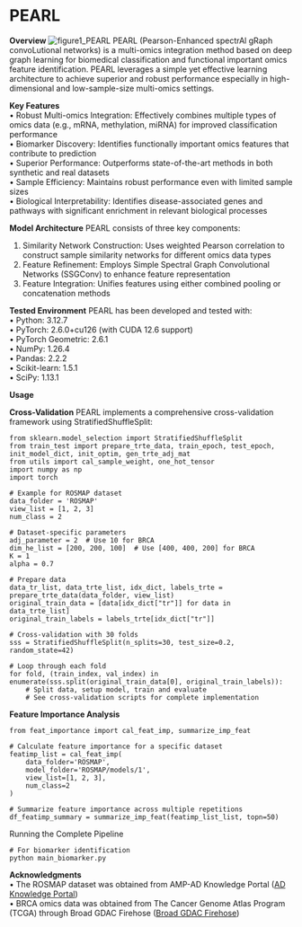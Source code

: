 # PEARL
**Overview**
![figure1_PEARL](https://github.com/user-attachments/assets/caa66e48-6155-4619-93fe-7816aae24d33)
PEARL (Pearson-Enhanced spectrAl gRaph convoLutional networks) is a multi-omics integration method based on deep graph learning for biomedical classification and functional important omics feature identification. PEARL leverages a simple yet effective learning architecture to achieve superior and robust performance especially in high-dimensional and low-sample-size multi-omics settings.

**Key Features**  
•	Robust Multi-omics Integration: Effectively combines multiple types of omics data (e.g., mRNA, methylation, miRNA) for improved classification performance  
•	Biomarker Discovery: Identifies functionally important omics features that contribute to prediction  
•	Superior Performance: Outperforms state-of-the-art methods in both synthetic and real datasets  
•	Sample Efficiency: Maintains robust performance even with limited sample sizes  
•	Biological Interpretability: Identifies disease-associated genes and pathways with significant enrichment in relevant biological processes

**Model Architecture**
PEARL consists of three key components:
1.	Similarity Network Construction: Uses weighted Pearson correlation to construct sample similarity networks for different omics data types
2.	Feature Refinement: Employs Simple Spectral Graph Convolutional Networks (SSGConv) to enhance feature representation
3.	Feature Integration: Unifies features using either combined pooling or concatenation methods

**Tested Environment**
PEARL has been developed and tested with:  
•	Python: 3.12.7  
•	PyTorch: 2.6.0+cu126 (with CUDA 12.6 support)  
•	PyTorch Geometric: 2.6.1  
•	NumPy: 1.26.4  
•	Pandas: 2.2.2  
•	Scikit-learn: 1.5.1  
•	SciPy: 1.13.1

**Usage**

**Cross-Validation**
PEARL implements a comprehensive cross-validation framework using StratifiedShuffleSplit:
```
from sklearn.model_selection import StratifiedShuffleSplit
from train_test import prepare_trte_data, train_epoch, test_epoch, init_model_dict, init_optim, gen_trte_adj_mat
from utils import cal_sample_weight, one_hot_tensor
import numpy as np
import torch

# Example for ROSMAP dataset
data_folder = 'ROSMAP'
view_list = [1, 2, 3]
num_class = 2

# Dataset-specific parameters
adj_parameter = 2  # Use 10 for BRCA
dim_he_list = [200, 200, 100]  # Use [400, 400, 200] for BRCA
K = 1
alpha = 0.7

# Prepare data
data_tr_list, data_trte_list, idx_dict, labels_trte = prepare_trte_data(data_folder, view_list)
original_train_data = [data[idx_dict["tr"]] for data in data_trte_list]
original_train_labels = labels_trte[idx_dict["tr"]]

# Cross-validation with 30 folds
sss = StratifiedShuffleSplit(n_splits=30, test_size=0.2, random_state=42)

# Loop through each fold
for fold, (train_index, val_index) in enumerate(sss.split(original_train_data[0], original_train_labels)):
    # Split data, setup model, train and evaluate
    # See cross-validation scripts for complete implementation
```
**Feature Importance Analysis**
```
from feat_importance import cal_feat_imp, summarize_imp_feat

# Calculate feature importance for a specific dataset
featimp_list = cal_feat_imp(
    data_folder='ROSMAP',
    model_folder='ROSMAP/models/1',
    view_list=[1, 2, 3],
    num_class=2
)

# Summarize feature importance across multiple repetitions
df_featimp_summary = summarize_imp_feat(featimp_list_list, topn=50)
```
Running the Complete Pipeline
```
# For biomarker identification
python main_biomarker.py
```
**Acknowledgments**  
•	The ROSMAP dataset was obtained from AMP-AD Knowledge Portal ([AD Knowledge Portal]([https://adknowledgeportal.synapse.org/]))  
•	BRCA omics data was obtained from The Cancer Genome Atlas Program (TCGA) through Broad GDAC Firehose ([Broad GDAC Firehose]([url](https://gdac.broadinstitute.org/)))
